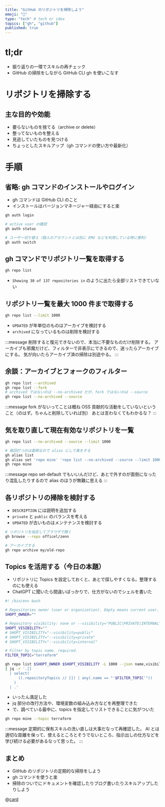 ```yaml
---
title: "GitHub のリポジトリを掃除しよう"
emoji: "👻"
type: "tech" # tech or idea
topics: ["gh", "github"]
published: true
---
```


# tl;dr

- 振り返りの一環でスキルの再チェック
- GitHub の掃除をしながら GitHub CLI gh を使いこなす

# リポジトリを掃除する

## 主な目的や効能

- 要らないものを捨てる（archive or delete）
- 整ってないものを整える
- 見逃していたものを見つける
- ちょっとしたスキルアップ（gh コマンドの使い方や最新化）

# 手順

## 省略: gh コマンドのインストールやログイン

- gh コマンドは GitHub CLI のこと
- インストールはバージョンマネージャー経由にすると楽

```bash
gh auth login

# active user の確認
gh auth status

# ユーザー切り替え（個人のアカウントとは別に EMU などを利用している時に便利）
gh auth switch
```

## gh コマンドでリポジトリ一覧を取得する

```bash
gh repo list
```

- `Showing 30 of 137 repositories in` のように出たら全部リストできていない

## リポジトリ一覧を最大 1000 件まで取得する

```bash
gh repo list --limit 1000
```

- `UPDATED` が年単位のものはアーカイブを検討する
- `archived` になっているものは削除を検討する

:::message
削除すると復元できないので、本当に不要なものだけ削除する。
アーカイブも邪魔だけど、フィルターで非表示にできるので、迷ったらアーカイブにする。
気が向いたらアーカイブ済の掃除は別途やる。
:::

## 余談：アーカイブとフォークのフィルター

```bash
gh repo list --archived
gh repo list --fork
# archived ではないのは --no-archived だが、fork ではないのは --source
gh repo list --no-archived --source
```

:::message
fork がないってことは概ね OSS 貢献的な活動をしていないということ（のはず。ちゃんと削除していれば別）
あとは言わなくてもわかるな？
:::

## 気を取り直して現在有効なリポジトリを一覧

```bash
gh repo list --no-archived --source --limit 1000

# 毎回打つのは面倒なので alias にして楽をする
gh alias list
gh alias set 'repo mine' 'repo list --no-archived --source --limit 1000'
gh repo mine
```

:::message
repo set-default でもいいんだけど、あとで外すのが面倒になったり混乱したりするので alias のほうが無難に思える
:::

## 各リポジトリの掃除を検討する

- `DESCRIPTION` には説明を追加する
- `private` と `public` のバランスを考える
- `UPDATED` が古いものはメンテナンスを検討する

```bash
# リポジトリを指定してブラウザで開く
gh browse --repo officel/zenn

# アーカイブする
gh repo archive my/old-repo
```

## Topics を活用する（今日の本題）

- リポジトリに Topics を設定しておくと、あとで探しやすくなる。整理するのにも使える
- ChatGPT に聞いたら間違いばっかりで、仕方がないのでシェルを書いた

```bash:test.sh
#! /bin/env bash

# Repositories owner (user or organization). Empty means current user.
SHOPT_OWNER=""

# Repository visibility: none or --visibility="PUBLIC|PRIVATE|INTERNAL"
SHOPT_VISIBILITY=""
# SHOPT_VISIBILITY="--visibility=public"
# SHOPT_VISIBILITY="--visibility=private"
# SHOPT_VISIBILITY="--visibility=internal"

# Filter by topic name. required.
FILTER_TOPIC="terraform"

gh repo list $SHOPT_OWNER $SHOPT_VISIBILITY -L 1000 --json name,visibility,repositoryTopics \
| jq -r '.[]
  | select(
      ((.repositoryTopics // []) | any(.name == "'$FILTER_TOPIC'"))
    )
  | .'
```

- いったん満足した
- jq 部分の改行方法や、環境変数の組み込み方などを再整理できた
- で、調べている最中に、topics を指定してリストできることに気がついた

```bash
gh repo mine --topic terraform
```

:::message
定期的に保有スキルの洗い直しは大事だなって再確認した。
AI とは適切な距離を保って、使えるところとそうでないところ、指示出しの仕方などを学び続ける必要があるなって思った。
:::

## まとめ

- GitHub のリポジトリの定期的な掃除をしよう
- gh コマンドを使うと楽
- 掃除のついでにドキュメントを確認したりブログ書いたりスキルアップしたりしよう

@[card](https://cli.github.com/manual/)
